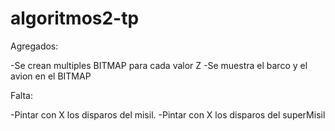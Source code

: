 # algoritmos2-tp

Agregados:

-Se crean multiples BITMAP para cada valor Z
-Se muestra el barco y el avion en el BITMAP

Falta:

-Pintar con X los disparos del misil.
-Pintar con X los disparos del superMisil
